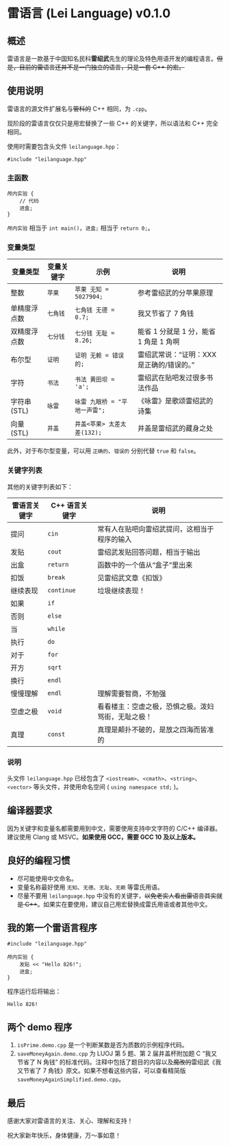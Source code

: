 # 雷语言 (Lei Language) v0.1.0

## 概述

雷语言是一款基于中国知名民科**雷绍武**先生的理论及特色用语开发的编程语言。<del>但是，目前的雷语言还并不是一门独立的语言，只是一套 C++ 的宏。</del>

## 使用说明

雷语言的源文件扩展名与<del>管科的</del> C++ 相同，为 `.cpp`。

现阶段的雷语言仅仅只是用宏替换了一些 C++ 的关键字，所以语法和 C++ 完全相同。

使用时需要包含头文件 `leilanguage.hpp`：

```
#include "leilanguage.hpp"
```

### 主函数

```
颅内实验 {
    // 代码
    进盒;
}
```

`颅内实验` 相当于 `int main()`，`进盒;` 相当于 `return 0;`。

### 变量类型

| 变量类型 | 变量关键字 | 示例 | 说明 |
| ---- | ----- | -- | -- |
| 整数 | `苹果` | `苹果 无知 = 5027904;` | 参考雷绍武的分苹果原理 |
| 单精度浮点数 | `七角钱` | `七角钱 无德 = 0.7;` | 我又节省了 7 角钱 |
| 双精度浮点数 | `七分钱` | `七分钱 无耻 = 8.26;` | 能省 1 分就是 1 分，能省 1 角是 1 角啊 |
| 布尔型 | `证明` | `证明 无赖 = 错误的;` | 雷绍武常说：“证明：XXX 是正确的/错误的。” |
| 字符 | `书法` | `书法 黄田坝 = 'a';` | 雷绍武在贴吧发过很多书法作品 |
| 字符串 (STL) | `咏雷` | `咏雷 九眼桥 = "平地一声雷";` | 《咏雷》是歌颂雷绍武的诗集 |
| 向量 (STL) | `井盖` | `井盖<苹果> 太差太差(132);` | 井盖是雷绍武的藏身之处 |

此外，对于布尔型变量，可以用 `正确的`、`错误的` 分别代替 `true` 和 `false`。

### 关键字列表

其他的关键字列表如下：

| 雷语言关键字 | C++ 语言关键字 | 说明 |
| ------ | --------- | -- |
| 提问 | `cin` | 常有人在贴吧向雷绍武提问，这相当于程序的输入 |
| 发贴 | `cout` | 雷绍武发贴回答问题，相当于输出 |
| 出盒 | `return` | 函数中的一个值从“盒子”里出来 |
| 扣饭 | `break` | 见雷绍武文章《扣饭》 |
| 继续表现 | `continue` | 垃圾继续表现！ |
| 如果 | `if` | |
| 否则 | `else` | |
| 当 | `while` | |
| 执行 | `do` | |
| 对于 | `for` | |
| 开方 | `sqrt` | |
| 换行 | `endl` | |
| 慢慢理解 | `endl` | 理解需要智商，不勉强 |
| 空虚之极 | `void` | 看看楼主：空虚之极，恐惧之极。泼妇骂街，无耻之极！ |
| 真理 | `const` | 真理是颠扑不破的，是放之四海而皆准的 |

### 说明

头文件 `leilanguage.hpp` 已经包含了 `<iostream>`、`<cmath>`、`<string>`、`<vector>` 等头文件，并使用命名空间 ( `using namespace std;` )。

## 编译器要求

因为关键字和变量名都需要用到中文，需要使用支持中文字符的 C/C++ 编译器。建议使用 Clang 或 MSVC。**如果使用 GCC，需要 GCC 10 及以上版本。**

## 良好的编程习惯

- 尽可能使用中文命名。
- 变量名称最好使用 `无知`、`无德`、`无耻`、`无赖` 等雷氏用语。
- 尽量不要用 `leilanguage.hpp` 中没有的关键字，<del>以免老实人看出雷语言其实就是 C++</del>。如果实在要使用，建议自己用宏替换成雷氏用语或者其他中文。

## 我的第一个雷语言程序

```
#include "leilanguage.hpp"

颅内实验 {
    发贴 << "Hello 826!";
    进盒;
}
```

程序运行后将输出：

```
Hello 826!
```

## 两个 demo 程序

1. `isPrime.demo.cpp` 是一个判断某数是否为质数的示例程序代码。
2. `saveMoneyAgain.demo.cpp` 为 LUOJ 第 5 题、第 2 届井盖杯附加题 C “我又节省了 N 角钱” 的标准代码。注释中包括了题目的内容以及<del>魔改的</del>雷绍武《我又节省了 7 角钱》原文。如果不想看这些内容，可以查看精简版 `saveMoneyAgainSimplified.demo.cpp`。

## 最后

感谢大家对雷语言的关注、关心、理解和支持！

祝大家新年快乐，身体健康，万～事如意！
